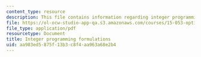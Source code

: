 ```yaml
---
content_type: resource
description: This file contains information regarding integer programming formulations.
file: https://ol-ocw-studio-app-qa.s3.amazonaws.com/courses/15-053-optimization-methods-in-management-science-spring-2013/aa983ed5875f13b3c8f4aa963a68e2b4_MIT15_053S13_lec11.pdf
file_type: application/pdf
resourcetype: Document
title: Integer programming formulations
uid: aa983ed5-875f-13b3-c8f4-aa963a68e2b4
---
```

